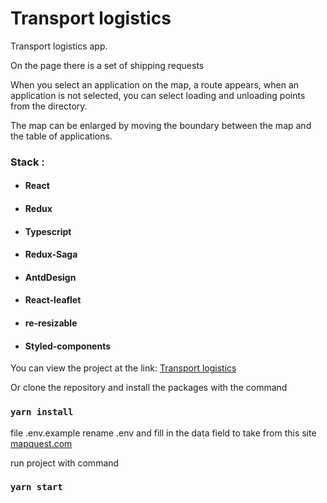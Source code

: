 # Transport logistics

Transport logistics app.

On the page there is a set of shipping requests

When you select an application on the map, a route appears, when an application is not selected, you can select loading and unloading points from the directory.

The map can be enlarged by moving the boundary between the map and the table of applications.

### Stack :

- #### React
- #### Redux
- #### Typescript
- #### Redux-Saga
- #### AntdDesign
- #### React-leaflet
- #### re-resizable
- #### Styled-components

You can view the project at the link: [Transport logistics](https://serjge.github.io/transport_logistics/)

Or clone the repository and install the packages with the command

### `yarn install`

file .env.example rename .env and fill in the data field to take from this site [mapquest.com](https://developer.mapquest.com)

run project with command

### `yarn start`